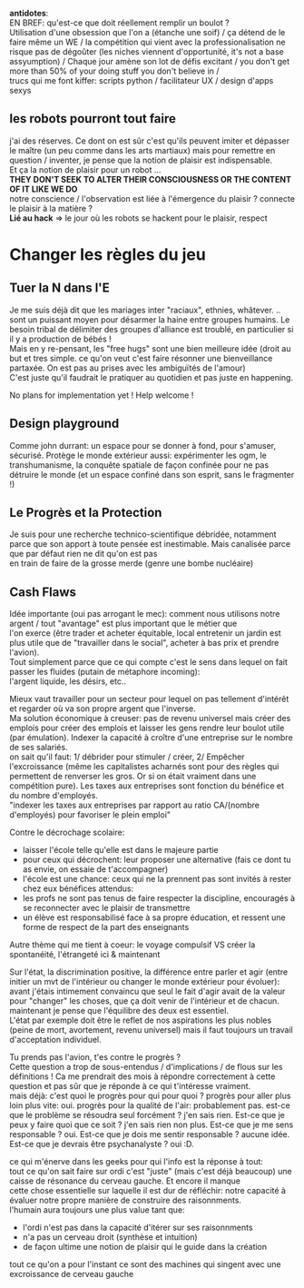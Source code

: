 **antidotes**:  
EN BREF: qu'est-ce que doit réellement remplir un boulot ?  
Utilisation d'une obsession que l'on a \(étanche une soif\) / ça détend de le faire même un WE / la compétition qui vient avec la professionalisation ne risque pas de dégoûter \(les niches viennent d'opportunité, it's not a base assyumption\) / Chaque jour amène son lot de défis excitant / you don't get more than 50% of your doing stuff you don't believe in /  
trucs qui me font kiffer: scripts python / facilitateur UX / design d'apps sexys

## les robots pourront tout faire

j'ai des réserves. Ce dont on est sûr c'est qu'ils peuvent imiter et dépasser le maître \(un peu comme dans les arts martiaux\) mais pour remettre en question / inventer, je pense que la notion de plaisir est indispensable.  
Et ça la notion de plaisir pour un robot ...  
**THEY DON'T SEEK TO ALTER THEIR CONSCIOUSNESS OR THE CONTENT OF IT LIKE WE DO**  
notre conscience / l'observation est liée à l'émergence du plaisir ? connecte le plaisir à la matière ?  
**Lié au hack** =&gt; le jour où les robots se hackent pour le plaisir, respect

# Changer les règles du jeu

## Tuer la N dans l'E

Je me suis déjà dit que les mariages inter "raciaux", ethnies, whâtever. .. sont un puissant moyen pour désarmer la haine entre groupes humains. Le besoin tribal de délimiter des groupes d'alliance est troublé, en particulier si il y a production de bébés !  
Mais en y re-pensant, les "free hugs" sont une bien meilleure idée \(droit au but et tres simple. ce qu'on veut c'est faire résonner une bienveillance partaxée. On est pas au prises avec les ambiguïtés de l'amour\)  
C'est juste qu'il faudrait le pratiquer au quotidien et pas juste en happening.

No plans for implementation yet ! Help welcome !

## Design playground

Comme john durrant: un espace pour se donner à fond, pour s'amuser, sécurisé. Protège le monde extérieur aussi: expérimenter les ogm, le transhumanisme, la conquête spatiale de façon confinée pour ne pas détruire le monde \(et un espace confiné dans son esprit, sans le fragmenter !\)

## Le Progrès et la Protection

Je suis pour une recherche technico-scientifique débridée, notamment parce que son apport à toute pensée est inestimable. Mais canalisée parce que par défaut rien ne dit qu'on est pas  
en train de faire de la grosse merde \(genre une bombe nucléaire\)

## Cash Flaws

Idée importante \(oui pas arrogant le mec\): comment nous utilisons notre argent / tout "avantage" est plus important que le métier que  
l'on exerce \(être trader et acheter équitable, local entretenir un jardin est plus utile que de "travailler dans le social", acheter à bas prix et prendre l'avion\).  
Tout simplement parce que ce qui compte c'est le sens dans lequel on fait passer les fluides \(putain de métaphore incoming\):  
l'argent liquide, les désirs, etc..

Mieux vaut travailler pour un secteur pour lequel on pas tellement d'intérêt et regarder où va son propre argent que l'inverse.  
Ma solution économique à creuser: pas de revenu universel mais créer des emplois pour créer des emplois et laisser les gens rendre leur boulot utile \(par émulation\). Indexer la capacité à croître d'une entreprise sur le nombre de ses salariés.  
on sait qu'il faut: 1/ débrider pour stimuler / créer, 2/ Empêcher l'excroissance \(même les capitalistes acharnés sont pour des règles qui permettent de renverser les gros. Or si on était vraiment dans une compétition pure\). Les taxes aux entreprises sont fonction du bénéfice et du nombre d'employés.  
"indexer les taxes aux entreprises par rapport au ratio CA/\(nombre d'employés\) pour favoriser le plein emploi"

Contre le décrochage scolaire:

* laisser l'école telle qu'elle est dans le majeure partie
* pour ceux qui décrochent: leur proposer une alternative \(fais ce dont tu as envie, on essaie de t'accompagner\)
* l'école est une chance: ceux qui ne la prennent pas sont invités à rester chez eux
  bénéfices attendus:
* les profs ne sont pas tenus de faire respecter la discipline, encouragés à se reconnecter avec le plaisir de transmettre
* un élève est responsabilisé face à sa propre éducation, et ressent une forme de respect de la part des enseignants

Autre thème qui me tient à coeur: le voyage compulsif VS créer la spontanéité, l'étrangeté ici & maintenant

Sur l'état, la discrimination positive, la différence entre parler et agir \(entre initier un mvt de l'intérieur ou changer le monde extérieur pour évoluer\):  
avant j'étais intimement convaincu que seul le fait d'agir avait de la valeur pour "changer" les choses, que ça doit venir de l'intérieur et de chacun.  
maintenant je pense que l'équilibre des deux est essentiel.  
L'état par exemple doit être le reflet de nos aspirations les plus nobles \(peine de mort, avortement, revenu universel\) mais il faut toujours un travail d'acceptation individuel.

Tu prends pas l'avion, t'es contre le progrès ?  
Cette question a trop de sous-entendus / d'implications / de flous sur les définitions ! Ca me prendrait des mois à répondre correctement à cette question et pas sûr que je réponde à ce qui t'intéresse vraiment.  
mais déjà: c'est quoi le progrès pour qui pour quoi ? progrès pour aller plus loin plus vite: oui. progrès pour la qualité de l'air: probablement pas. est-ce que le problème se résoudra seul forcément ? j'en sais rien. Est-ce que je peux y faire quoi que ce soit ? j'en sais rien non plus. Est-ce que je me sens responsable ? oui. Est-ce que je dois me sentir responsable ? aucune idée. Est-ce que je devrais être psychanalyste ? oui :D.

ce qui m'énerve dans les geeks pour qui l'info est la réponse à tout:  
tout ce qu'on sait faire sur ordi c'est "juste" \(mais c'est déjà beaucoup\) une caisse de résonance du cerveau gauche. Et encore il manque  
cette chose essentielle sur laquelle il est dur de réfléchir: notre capacité à évaluer notre propre manière de construire des raisonnments.  
l'humain aura toujours une plus value tant que:

* l'ordi n'est pas dans la capacité d'itérer sur ses raisonnments
* n'a pas un cerveau droit \(synthèse et intuition\)
* de façon ultime une notion de plaisir qui le guide dans la création

tout ce qu'on a pour l'instant ce sont des machines qui singent avec une excroissance de cerveau gauche

